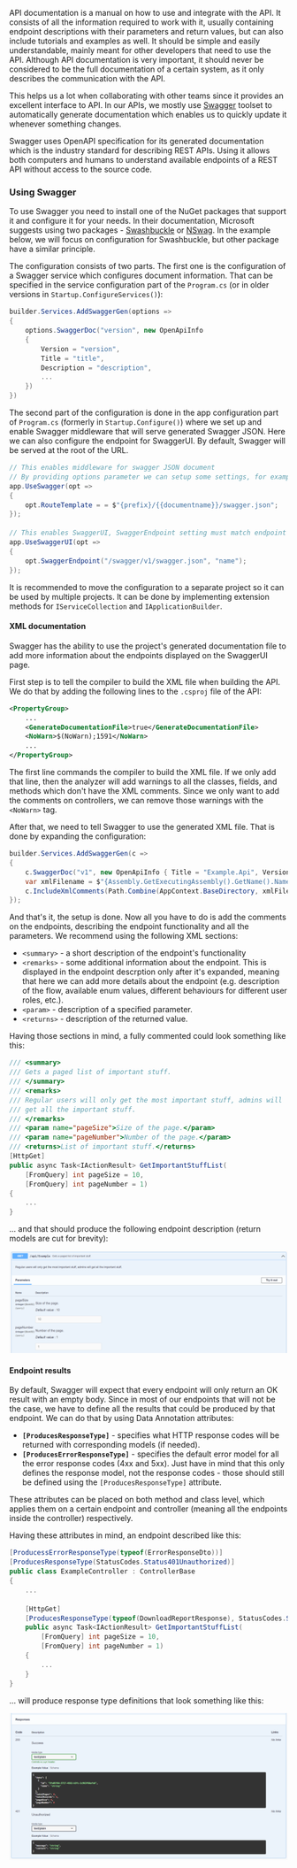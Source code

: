 API documentation is a manual on how to use and integrate with the API. It consists of all the information required to work with it, usually containing endpoint descriptions with their parameters and return values, but can also include tutorials and examples as well. It should be simple and easily understandable, mainly meant for other developers that need to use the API. Although API documentation is very important, it should never be considered to be the full documentation of a certain system, as it only describes the communication with the API.

This helps us a lot when collaborating with other teams since it provides an excellent interface to API. In our APIs, we mostly use [Swagger](https://swagger.io/) toolset to automatically generate documentation which enables us to quickly update it whenever something changes.

Swagger uses OpenAPI specification for its generated documentation which is the industry standard for describing REST APIs. Using it allows both computers and humans to understand available endpoints of a REST API without access to the source code. 

### Using Swagger

To use Swagger you  need to install one of the NuGet packages that support it and configure it for your needs. In their documentation, Microsoft suggests using two packages - [Swashbuckle](https://github.com/domaindrivendev/Swashbuckle.AspNetCore) or [NSwag](https://github.com/RicoSuter/NSwag). In the example below, we will focus on configuration for Swashbuckle, but other package have a similar principle.

The configuration consists of two parts. The first one is the configuration of a Swagger service which configures document information. That can be specified in the service configuration part of the `Program.cs` (or in older versions in `Startup.ConfigureServices()`): 

```c#
builder.Services.AddSwaggerGen(options => 
{
	options.SwaggerDoc("version", new OpenApiInfo
    {
	   	Version = "version",
        Title = "title",
        Description = "description",
        ...
    })   
})
```

The second part of the configuration is done in the app configuration part of `Program.cs` (formerly in `Startup.Configure()`) where we set up and enable Swagger middleware that will serve generated Swagger JSON. Here we can also configure the endpoint for SwaggerUI. By default, Swagger will be served at the root of the URL.

```c#
// This enables middleware for swagger JSON document
// By providing options parameter we can setup some settings, for example URL prefix
app.UseSwagger(opt => 
{
    opt.RouteTemplate = = $"{prefix}/{{documentname}}/swagger.json";
});

// This enables SwaggerUI, SwaggerEndpoint setting must match endpoint URL for swagger setup above
app.UseSwaggerUI(opt => 
{
    opt.SwaggerEndpoint("/swagger/v1/swagger.json", "name");
});
```

It is recommended to move the configuration to a separate project so it can be used by multiple projects. It can be done by implementing extension methods for `IServiceCollection` and `IApplicationBuilder`.


#### XML documentation

Swagger has the ability to use the project's generated documentation file to add more information about the endpoints displayed on the SwaggerUI page.

First step is to tell the compiler to build the XML file when building the API. We do that by adding the following lines to the `.csproj` file of the API:

``` XML
<PropertyGroup>
    ...
    <GenerateDocumentationFile>true</GenerateDocumentationFile>
    <NoWarn>$(NoWarn);1591</NoWarn>
    ...
</PropertyGroup>
```

The first line commands the compiler to build the XML file. If we only add that line, then the analyzer will add warnings to all the classes, fields, and methods which don't have the XML comments. Since we only want to add the comments on controllers, we can remove those warnings with the `<NoWarn>` tag.

After that, we need to tell Swagger to use the generated XML file. That is done by expanding the configuration:

``` c#
builder.Services.AddSwaggerGen(c =>
{
    c.SwaggerDoc("v1", new OpenApiInfo { Title = "Example.Api", Version = "v1" });
    var xmlFilename = $"{Assembly.GetExecutingAssembly().GetName().Name}.xml";
    c.IncludeXmlComments(Path.Combine(AppContext.BaseDirectory, xmlFilename));
});
```

And that's it, the setup is done. Now all you have to do is add the comments on the endpoints, describing the endpoint functionality and all the parameters. We recommend using the following XML sections:

- `<summary>` - a short description of the endpoint's functionality
- `<remarks>` - some additional information about the endpoint. This is displayed in the endpoint descrption only after it's expanded, meaning that here we can add more details about the endpoint (e.g. description of the flow, available enum values, different behaviours for different user roles, etc.).
- `<param>` - description of a specified parameter.
- `<returns>` - description of the returned value.

Having those sections in mind, a fully commented could look something like this:

```c#
/// <summary>
/// Gets a paged list of important stuff.
/// </summary>
/// <remarks>
/// Regular users will only get the most important stuff, admins will 
/// get all the important stuff.
/// </remarks>
/// <param name="pageSize">Size of the page.</param>
/// <param name="pageNumber">Number of the page.</param>
/// <returns>List of important stuff.</returns>
[HttpGet]
public async Task<IActionResult> GetImportantStuffList(
    [FromQuery] int pageSize = 10,
    [FromQuery] int pageNumber = 1)
{
    ...
}
```

... and that should produce the following endpoint description (return models are cut for brevity):

![Endpoint with comments](/resources/endpoint-with-comments.png)

#### Endpoint results

By default, Swagger will expect that every endpoint will only return an OK result with an empty body. Since in most of our endpoints that will not be the case, we have to define all the results that could be produced by that endpoint. We can do that by using Data Annotation attributes:

- **`[ProducesResponseType]`** - specifies what HTTP response codes will be returned with corresponding models (if needed).
- **`[ProducesErrorResponseType]`** - specifies the default error model for all the error response codes (4xx and 5xx). Just have in mind that this only defines the response model, not the response codes - those should still be defined using the `[ProducesResponseType]` attribute.

These attributes can be placed on both method and class level, which applies them on a certain endpoint and controller (meaning all the endpoints inside the controller) respectively.

Having these attributes in mind, an endpoint described like this:

```c#
[ProducessErrorResponseType(typeof(ErrorResponseDto))]
[ProducesResponseType(StatusCodes.Status401Unauthorized)]
public class ExampleController : ControllerBase
{
    ...

    [HttpGet]
    [ProducesResponseType(typeof(DownloadReportResponse), StatusCodes.Status200OK)]
    public async Task<IActionResult> GetImportantStuffList(
        [FromQuery] int pageSize = 10,
        [FromQuery] int pageNumber = 1)
    {
        ...
    }
}
```

... will produce response type definitions that look something like this:

![Endpoint return values](/resources/swagger-return-models.png)
